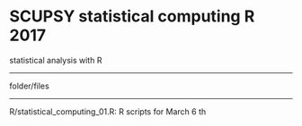 # SCUPSY statistical computing R 2017

statistical analysis with R

---------------

folder/files

---------------
R/statistical_computing_01.R: R scripts for March 6 th
